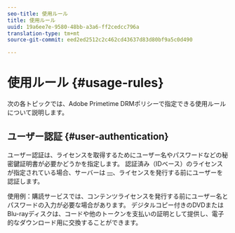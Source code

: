 ```yaml
---
seo-title: 使用ルール
title: 使用ルール
uuid: 19a6ee7e-9580-48bb-a3a6-ff2cedcc796a
translation-type: tm+mt
source-git-commit: eed2ed2512c2c462cd43637d83d80bf9a5c0d490

---
```



# 使用ルール {#usage-rules}

次の各トピックでは、Adobe Primetime DRMポリシーで指定できる使用ルールについて説明します。

## ユーザー認証 {#user-authentication}

ユーザー認証は、ライセンスを取得するためにユーザー名やパスワードなどの秘密鍵証明書が必要かどうかを指定します。 認証済み（IDベース）のライセンスが指定されている場合、サーバーは ~~__~~、ライセンスを発行する前にユーザーを認証します。

使用例：購読サービスでは、コンテンツライセンスを発行する前にユーザー名とパスワードの入力が必要な場合があります。 デジタルコピー付きのDVDまたはBlu-rayディスクは、コードや他のトークンを支払いの証明として提供し、電子的なダウンロード用に交換することができます。